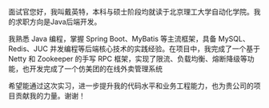 面试官您好，我叫戴英特，本科与硕士阶段均就读于北京理工大学自动化学院。我的求职方向是Java后端开发。

我熟悉 Java 编程，掌握 Spring Boot、MyBatis 等主流框架，具备 MySQL、Redis、JUC 并发编程等后端核心技术的实践经验。在项目中，我完成了一个基于 Netty 和 Zookeeper 的手写 RPC 框架，实现了限流、负载均衡、熔断降级等功能，也开发完成了一个仿美团的在线外卖管理系统

希望能通过这次实习，进一步提升我的代码水平和业务工程能力，也为贵公司的项目贡献我的力量。谢谢！
<!--stackedit_data:
eyJoaXN0b3J5IjpbMTcxNjA3MDU4M119
-->